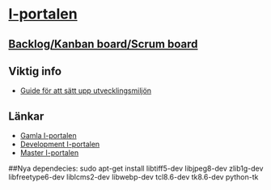 # [I-portalen](http://master.i-portalen.se)

## [Backlog/Kanban board/Scrum board](https://waffle.io/I-sektionen/i-portalen)

## Viktig info 
- [Guide för att sätt upp utvecklingsmiljön](https://github.com/I-sektionen/i-portalen/wiki/Installerings-Guide)

## Länkar

- [Gamla I-portalen](http://i-portalen.se)
- [Development I-portalen](http://development.i-portalen.se)
- [Master I-portalen](http://master.i-portalen.se)

##Nya dependecies:
sudo apt-get install libtiff5-dev libjpeg8-dev zlib1g-dev libfreetype6-dev liblcms2-dev libwebp-dev tcl8.6-dev tk8.6-dev python-tk